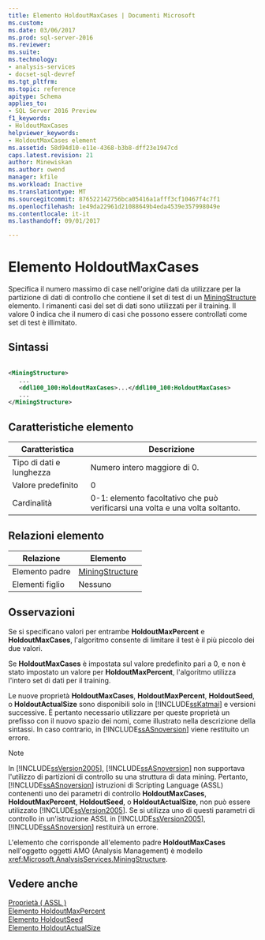 ```yaml
---
title: Elemento HoldoutMaxCases | Documenti Microsoft
ms.custom: 
ms.date: 03/06/2017
ms.prod: sql-server-2016
ms.reviewer: 
ms.suite: 
ms.technology:
- analysis-services
- docset-sql-devref
ms.tgt_pltfrm: 
ms.topic: reference
apitype: Schema
applies_to:
- SQL Server 2016 Preview
f1_keywords:
- HoldoutMaxCases
helpviewer_keywords:
- HoldoutMaxCases element
ms.assetid: 58d94d10-e11e-4368-b3b8-dff23e1947cd
caps.latest.revision: 21
author: Minewiskan
ms.author: owend
manager: kfile
ms.workload: Inactive
ms.translationtype: MT
ms.sourcegitcommit: 876522142756bca05416a1afff3cf10467f4c7f1
ms.openlocfilehash: 1e49da22961d21088649b4eda4539e357998049e
ms.contentlocale: it-it
ms.lasthandoff: 09/01/2017

---
```

# <a name="holdoutmaxcases-element"></a>Elemento HoldoutMaxCases
  Specifica il numero massimo di case nell'origine dati da utilizzare per la partizione di dati di controllo che contiene il set di test di un [MiningStructure](../../../analysis-services/scripting/objects/miningstructure-element-assl.md) elemento. I rimanenti casi del set di dati sono utilizzati per il training. Il valore 0 indica che il numero di casi che possono essere controllati come set di test è illimitato.  
  
## <a name="syntax"></a>Sintassi  
  
```xml  
  
<MiningStructure>  
   ...  
   <ddl100_100:HoldoutMaxCases>...</ddl100_100:HoldoutMaxCases>  
   ...  
</MiningStructure>  
```  
  
## <a name="element-characteristics"></a>Caratteristiche elemento  
  
|Caratteristica|Descrizione|  
|--------------------|-----------------|  
|Tipo di dati e lunghezza|Numero intero maggiore di 0.|  
|Valore predefinito|0|  
|Cardinalità|0-1: elemento facoltativo che può verificarsi una volta e una volta soltanto.|  
  
## <a name="element-relationships"></a>Relazioni elemento  
  
|Relazione|Elemento|  
|------------------|-------------|  
|Elemento padre|[MiningStructure](../../../analysis-services/scripting/objects/miningstructure-element-assl.md)|  
|Elementi figlio|Nessuno|  
  
## <a name="remarks"></a>Osservazioni  
 Se si specificano valori per entrambe **HoldoutMaxPercent** e **HoldoutMaxCases**, l'algoritmo consente di limitare il test è il più piccolo dei due valori.  
  
 Se **HoldoutMaxCases** è impostata sul valore predefinito pari a 0, e non è stato impostato un valore per **HoldoutMaxPercent**, l'algoritmo utilizza l'intero set di dati per il training.  
  
 Le nuove proprietà **HoldoutMaxCases**, **HoldoutMaxPercent**, **HoldoutSeed**, o **HoldoutActualSize** sono disponibili solo in [!INCLUDE[ssKatmai](../../../includes/sskatmai-md.md)] e versioni successive. È pertanto necessario utilizzare per queste proprietà un prefisso con il nuovo spazio dei nomi, come illustrato nella descrizione della sintassi. In caso contrario, in [!INCLUDE[ssASnoversion](../../../includes/ssasnoversion-md.md)] viene restituito un errore.  
  
> [!NOTE]  
>  In [!INCLUDE[ssVersion2005](../../../includes/ssversion2005-md.md)], [!INCLUDE[ssASnoversion](../../../includes/ssasnoversion-md.md)] non supportava l'utilizzo di partizioni di controllo su una struttura di data mining. Pertanto, [!INCLUDE[ssASnoversion](../../../includes/ssasnoversion-md.md)] istruzioni di Scripting Language (ASSL) contenenti uno dei parametri di controllo **HoldoutMaxCases**, **HoldoutMaxPercent**, **HoldoutSeed**, o **HoldoutActualSize**, non può essere utilizzato [!INCLUDE[ssVersion2005](../../../includes/ssversion2005-md.md)]. Se si utilizza uno di questi parametri di controllo in un'istruzione ASSL in [!INCLUDE[ssVersion2005](../../../includes/ssversion2005-md.md)], [!INCLUDE[ssASnoversion](../../../includes/ssasnoversion-md.md)] restituirà un errore.  
  
 L'elemento che corrisponde all'elemento padre **HoldoutMaxCases** nell'oggetto oggetti AMO (Analysis Management) è modello <xref:Microsoft.AnalysisServices.MiningStructure>.  
  
## <a name="see-also"></a>Vedere anche  
 [Proprietà &#40; ASSL &#41;](../../../analysis-services/scripting/properties/properties-assl.md)   
 [Elemento HoldoutMaxPercent](../../../analysis-services/scripting/properties/holdoutmaxpercent-element.md)   
 [Elemento HoldoutSeed](../../../analysis-services/scripting/properties/holdoutseed-element.md)   
 [Elemento HoldoutActualSize](../../../analysis-services/scripting/properties/holdoutactualsize-element.md)  
  
  

